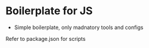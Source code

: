 # Boilerplate for JS
- Simple boilerplate, only madnatory tools and configs

Refer to package.json for scripts
